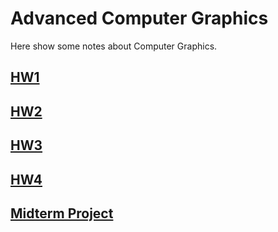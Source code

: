 # Advanced Computer Graphics

Here show some notes about Computer Graphics.

## [HW1](./HW1/)

## [HW2](./HW2/)

## [HW3](./HW3/)

## [HW4](./HW4/)

## [Midterm Project](./MidtermProject/)
